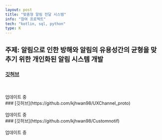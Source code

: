 ```yaml
---
layout: post
title: "맞춤형 알림 전달 시스템"
info: "참여 프로젝트"
tech: "kotlin, sql, python"
type: K
---
```


## 주제: 알림으로 인한 방해와 알림의 유용성간의 균형을 맞추기 위한 개인화된 알림 시스템 개발
### [깃허브](https://github.com/kjhwan98/UXCollect_proto)
<br/>
<br/> 업데이트 중
<br/>
### [깃허브](https://github.com/kjhwan98/UXChannel_proto)
<br/>
<br/> 업데이트 중
<br/>
### [깃허브](https://github.com/kjhwan98/Customnotif)
<br/>
<br/> 업데이트 중
<br/>
